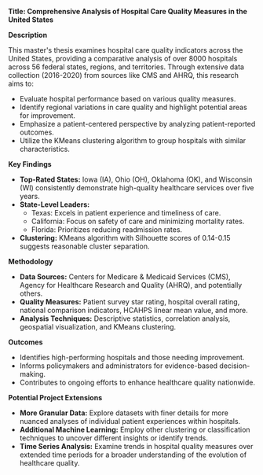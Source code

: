 **Title: Comprehensive Analysis of Hospital Care Quality Measures in the United States**

**Description**

This master's thesis examines hospital care quality indicators across the United States, providing a comparative analysis of over 8000 hospitals across 56 federal states, regions, and territories. 
Through extensive data collection (2016-2020) from sources like CMS and AHRQ,  this research aims to:

* Evaluate hospital performance based on various quality measures.
* Identify regional variations in care quality and highlight potential areas for improvement.
* Emphasize a patient-centered perspective by analyzing patient-reported outcomes.
* Utilize the KMeans clustering algorithm to group hospitals with similar characteristics.

**Key Findings**

* **Top-Rated States:** Iowa (IA), Ohio (OH), Oklahoma (OK), and Wisconsin (WI) consistently demonstrate high-quality healthcare services over five years. 
* **State-Level Leaders:**
    * Texas: Excels in patient experience and timeliness of care.
    * California: Focus on safety of care and minimizing mortality rates.
    * Florida:  Prioritizes reducing readmission rates.
* **Clustering:** KMeans algorithm with Silhouette scores of 0.14-0.15 suggests reasonable cluster separation.

**Methodology**

* **Data Sources:** Centers for Medicare & Medicaid Services (CMS), Agency for Healthcare Research and Quality (AHRQ), and potentially others.
* **Quality Measures:** Patient survey star rating, hospital overall rating, national comparison indicators, HCAHPS linear mean value, and more.
* **Analysis Techniques:** Descriptive statistics, correlation analysis, geospatial visualization, and KMeans clustering.

**Outcomes**

* Identifies high-performing hospitals and those needing improvement.
* Informs policymakers and administrators for evidence-based decision-making.
* Contributes to ongoing efforts to enhance healthcare quality nationwide.

**Potential Project Extensions**

* **More Granular Data:**  Explore datasets with finer details for more nuanced analyses of individual patient experiences within hospitals.
* **Additional Machine Learning:** Employ other clustering or classification techniques to uncover different insights or identify trends.
* **Time Series Analysis:** Examine trends in hospital quality measures over extended time periods for a broader understanding of the evolution of healthcare quality.
